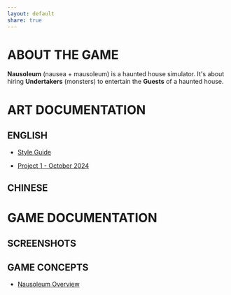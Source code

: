 ```yaml
---
layout: default
share: true
---
```

  
# ABOUT THE GAME  
  
**Nausoleum** (nausea + mausoleum) is a haunted house simulator. It's about hiring **Undertakers** (monsters) to entertain the **Guests** of a haunted house.  
  
# ART DOCUMENTATION  
  
## ENGLISH  
  
* [Style Guide](style_guide)  
  
* [Project 1 - October 2024](project_1_en)  
  
## CHINESE  
  
# GAME DOCUMENTATION  
  
## SCREENSHOTS  
  
## GAME CONCEPTS  
  
* [Nausoleum Overview](Nausoleum%20Overview.md)  
